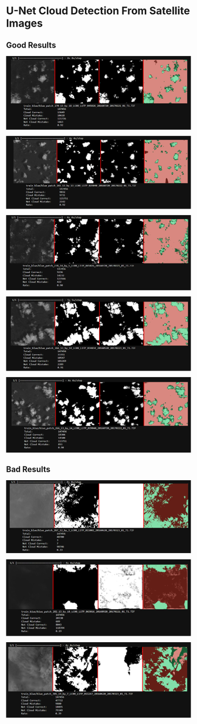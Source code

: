 # U-Net Cloud Detection From Satellite Images

## Good Results

![](https://raw.githubusercontent.com/misagul/unet-cloud/main/images/good1.png)

![](https://raw.githubusercontent.com/misagul/unet-cloud/main/images/good2.png)

![](https://raw.githubusercontent.com/misagul/unet-cloud/main/images/good3.png)

![](https://raw.githubusercontent.com/misagul/unet-cloud/main/images/good4.png)

![](https://raw.githubusercontent.com/misagul/unet-cloud/main/images/good5.png)



## Bad Results

![](https://raw.githubusercontent.com/misagul/unet-cloud/main/images/bad1.png)

![](https://raw.githubusercontent.com/misagul/unet-cloud/main/images/bad2.png)

![](https://raw.githubusercontent.com/misagul/unet-cloud/main/images/bad3.png)
